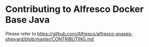 # Contributing to Alfresco Docker Base Java

Please refer to https://github.com/Alfresco/alfresco-anaxes-shipyard/blob/master/CONTRIBUTING.md
